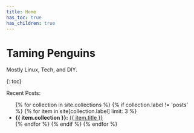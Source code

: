 ```yaml
---
title: Home
has_toc: true
has_children: true
---
```

# Taming Penguins

Mostly Linux, Tech, and DIY.



{: toc}

Recent Posts:
<ul>
{% for collection in site.collections %}
    {% if collection.label != 'posts' %}
        {% for item in site[collection.label] limit: 3 %}
            <li><strong>{{ item.collection }}:</strong> <a href="{{ item.url }}">{{ item.title }}</a></li>
        {% endfor %}
    {% endif %}
{% endfor %}
</ul>